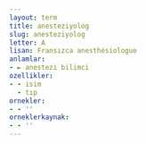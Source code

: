 ```yaml
---
layout: term
title: anesteziyolog
slug: anesteziyolog
letter: A
lisan: Fransızca anesthésiologue
anlamlar:
- ► anestezi bilimci
ozellikler:
- - isim
  - tıp
ornekler:
- - ''
orneklerkaynak:
- - ''
---
```

